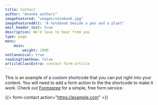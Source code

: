 ```yaml
---
title: Contact
author: "Ananke authors"
imageFeatured: "images/notebook.jpg"
imageFeaturedAlt: "A notebook beside a pen and a plant"
omit_header_text: true
description: We'd love to hear from you
type: page
menu:
    main:
        weight: 1000
notCanonical: true
readingTimeShow: false
articleClassExtra: contact-form-article
---
```



This is an example of a custom shortcode that you can put right into your content. You will need to add a form action to the the shortcode to make it work. Check out [Formspree](https://formspree.io/) for a simple, free form service.

{{< form-contact action="https://example.com" >}}
